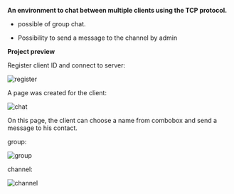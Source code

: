 **An environment to chat between multiple clients using the TCP protocol.** 

- possible of group chat.

- Possibility to send a message to the channel by admin




**Project preview**

Register client ID and connect to server:

![register](https://user-images.githubusercontent.com/69106891/102668210-9678bd00-41a0-11eb-88cd-b72bf519ee19.jpg)

A page was created for the client:

![chat](https://user-images.githubusercontent.com/69106891/102668313-d8096800-41a0-11eb-928c-0fcce6923555.png)

On this page, the client can choose a name from combobox and send a message to his contact.

group:

![group](https://user-images.githubusercontent.com/69106891/102668602-9200d400-41a1-11eb-9e76-9cf1e77a70b9.png)

channel:

![channel](https://user-images.githubusercontent.com/69106891/102668653-b492ed00-41a1-11eb-9005-01dfddd88bca.png)
